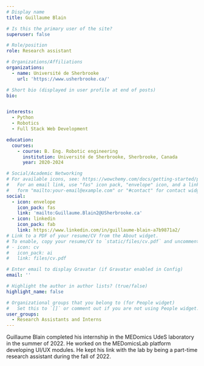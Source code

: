```yaml
---
# Display name
title: Guillaume Blain

# Is this the primary user of the site?
superuser: false

# Role/position
role: Research assistant

# Organizations/Affiliations
organizations:
  - name: Université de Sherbrooke
    url: 'https://www.usherbrooke.ca/'

# Short bio (displayed in user profile at end of posts)
bio: 


interests:
  - Python
  - Robotics
  - Full Stack Web Development

education:
  courses:
    - course: B. Eng. Robotic engineering
      institution: Université de Sherbrooke, Sherbrooke, Canada
      year: 2020-2024

# Social/Academic Networking
# For available icons, see: https://wowchemy.com/docs/getting-started/page-builder/#icons
#   For an email link, use "fas" icon pack, "envelope" icon, and a link in the
#   form "mailto:your-email@example.com" or "#contact" for contact widget.
social:
  - icon: envelope
    icon_pack: fas
    link: 'mailto:Guillaume.Blain2@USherbrooke.ca'
  - icon: linkedin
    icon_pack: fab
    link: https://www.linkedin.com/in/guillaume-blain-a7b9871a2/
# Link to a PDF of your resume/CV from the About widget.
# To enable, copy your resume/CV to `static/files/cv.pdf` and uncomment the lines below.
# - icon: cv
#   icon_pack: ai
#   link: files/cv.pdf

# Enter email to display Gravatar (if Gravatar enabled in Config)
email: ''

# Highlight the author in author lists? (true/false)
highlight_name: false

# Organizational groups that you belong to (for People widget)
#   Set this to `[]` or comment out if you are not using People widget.
user_groups:
  - Research Assistants and Interns
---
```


Guillaume Blain completed his internship in the MEDomics UdeS laboratory in the summer of 2022. He worked on the 
MEDomicsLab platform developing UI/UX modules. He kept his link with the lab by being a part-time research assistant 
during the fall of 2022.

